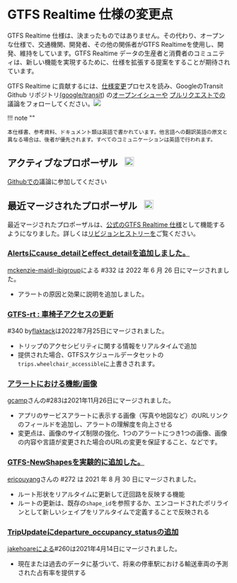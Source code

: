 # GTFS Realtime 仕様の変更点

GTFS Realtime 仕様は、決まったものではありません。その代わり、オープンな仕様で、交通機関、開発者、その他の関係者がGTFS Realtimeを使用し、開発、維持をしています。GTFS Realtime データの生産者と消費者のコミュニティは、新しい機能を実現するために、仕様を拡張する提案をすることが期待されています。

GTFS Realtime に貢献するには、[仕様変更](../process)プロセスを読み、GoogleのTransit Github リポジトリ[(google/transit](https://github.com/google/transit)) の[オープンイシューや](https://github.com/google/transit/issues) [プルリクエストでの](https://github.com/google/transit/pulls)議論をフォローしてください。![](../../assets/mark-github.svg)

!!! note ""

    本仕様書、参考資料、ドキュメント類は英語で書かれています。他言語への翻訳英語の原文と異なる場合は、後者が優先されます。すべてのコミュニケーションは英語で行われます。

<!-- <br><div class="landing-page">
    <a class="button" href="../process">仕様変更プロセス</a><a class="button" href="../guiding-principles">指導方針</a><a class="button" href="../revision-history">改訂履歴</a><a class="button" href="../extensions">リアルタイム拡張機能</a>
</div> -->

## アクティブなプロポーザル &ensp;<img src="../../assets/pr-active.svg" style="height:1em;"/>

<!-- GTFS Realtime新機能の提案を積極的に行っています。  -->

[Githubでの](https://github.com/google/transit/pulls)議論に参加してください

<!-- <div class="row">
    <div class="active-container">
        <h3 class="title"><a class="no-icon" href="https://github.com/google/transit/pull/332" target="_blank">Alertにcause_detail effect_detail追加。</a></h3>
        <p class="maintainer">2022年5月31日に開設された#332による<a class="no-icon" href="https://github.com/mckenzie-maidl-ibigroup" target="_blank">mckenzie-maidl-ibigroup</a></p>
    </div>
</div>
<div class="row"></div> -->

<!-- <div class="row no-active">
    <div class="no-active-container">
        <h3 class="title">現在、GTFS Realtime有効な提案はありません。</h3>
        <p class="prompt">企画書をお持ちの方 &ensp;➜&ensp; を開く <a href="https://github.com/google/transit/pulls" target="_blank">プルリクエスト</a>.</p>
    </div>
</div>
<div class="row"></div> -->

## 最近マージされたプロポーザル &ensp;<img src="../../assets/pr-merged.svg" style="height:1em;"/>

最近マージされたプロポーザルは、[公式のGTFS Realtime 仕様](../reference)として機能するようになりました。詳しくは[リビジョンヒストリーを](../process#revision-history)ご覧ください。

<div class="row">
    <div class="leftcontainer">
        <h3 class="title"><a href="https://github.com/google/transit/pull/332" class="no-icon" target="_blank">Alertsにcause_detailとeffect_detailを追加しました。</a></h3>
        <p class="maintainer"><a href="https://github.com/mckenzie-maidl-ibigroup" class="no-icon" target="_blank">mckenzie-maidl-ibigroup</a>による #332 は 2022 年 6 月 26 日にマージされました。</p>
    </div>
    <div class="featurelist">
        <ul>
            <li>アラートの原因と効果に説明を追加しました。</li>
        </ul>
    </div>
</div>

<div class="row">
    <div class="leftcontainer">
        <h3 class="title"><a href="https://github.com/google/transit/pull/340" class="no-icon" target="_blank">GTFS-rt : 車椅子アクセスの更新</a></h3>
        <p class="maintainer">#340 by<a href="https://github.com/flaktack" class="no-icon" target="_blank">flaktack</a>は2022年7月25日にマージされました。</p>
    </div>
    <div class="featurelist">
        <ul>
            <li>トリップのアクセシビリティに関する情報をリアルタイムで追加</li>
            <li>提供された場合、GTFSスケジュールデータセットの<code>trips.wheelchair_accessible</code>に上書きされます。</li>
        </ul>
    </div>
</div>

<div class="row">
    <div class="leftcontainer">
        <h3 class="title"><a href="https://github.com/google/transit/pull/283" class="no-icon" target="_blank">アラートにおける機能/画像</a></h3>
        <p class="maintainer"><a href="https://github.com/gcamp" class="no-icon" target="_blank">gcamp</a>さんの#283は2021年11月26日にマージされました。</p>
    </div>
    <div class="featurelist">
        <ul>
            <li>アプリのサービスアラートに表示する画像（写真や地図など）のURLリンクのフィールドを追加し、アラートの理解度を向上させる</li>
            <li>変更点は、画像のサイズ制限の強化、1つのアラートにつき1つの画像、画像の内容や言語が変更された場合のURLの変更を保証すること、などです。</li>
        </ul>
    </div>
</div>

<div class="row">
    <div class="leftcontainer">
        <h3 class="title"><a href="https://github.com/google/transit/pull/272" class="no-icon" target="_blank">GTFS-NewShapesを実験的に追加した。</a></h3>
        <p class="maintainer"><a href="https://github.com/ericouyang" class="no-icon" target="_blank">ericouyang</a>さんの #272 は 2021 年 8 月 30 日にマージされました。</p>
    </div>
    <div class="featurelist">
        <ul>
            <li>ルート形状をリアルタイムに更新して迂回路を反映する機能</li>
            <li>ルートの更新は、既存の<code>shape_id</code>を参照するか、エンコードされたポリラインとして新しいシェイプをリアルタイムで定義することで反映される</li>
        </ul>
    </div>
</div>

<div class="row">
    <div class="leftcontainer">
        <h3 class="title"><a href="https://github.com/google/transit/pull/260" class="no-icon" target="_blank">TripUpdateにdeparture_occupancy_statusの追加</a></h3>
        <p class="maintainer"><a href="https://github.com/jakehoare" class="no-icon" target="_blank">jakehoareによる</a>#260は2021年4月14日にマージされました。</p>
    </div>
    <div class="featurelist">
        <ul>
            <li>現在または過去のデータに基づいて、将来の停車駅における輸送車両の予測された占有率を提供する</li>
        </ul>
    </div>
</div>

<div class="row"></div>

